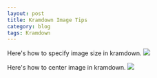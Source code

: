 ```yaml
---
layout: post
title: Kramdown Image Tips
category: blog
tags: Kramdown
---
```


Here's how to specify image size in kramdown.
![](http://om1hdizoc.bkt.clouddn.com/18-5-29/54280733.jpg)

Here's how to center image in kramdown.
![](http://om1hdizoc.bkt.clouddn.com/18-5-29/35187185.jpg)